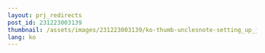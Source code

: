 ```yaml
---
layout: prj_redirects
post_id: 231223003139
thumbnail: /assets/images/231223003139/ko-thumb-unclesnote-setting_up_jenkins_on_synology_nas_docker.png
lang: ko
---
```

